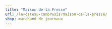 ```yaml
---
title: "Maison de la Presse"
url: /le-cateau-cambresis/maison-de-la-presse/
shop: marchand de journaux
---
```

